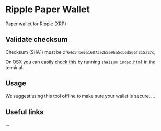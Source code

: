 # Ripple Paper Wallet
Paper wallet for Ripple (XRP)

## Validate checksum
Checksum (SHA1) must be `2f64d541e0a16873e2b5e9ba5cb5d566f215a27c`;

On OSX you can easily check this by running `sha1sum index.html` in the terminal.

## Usage
We suggest using this tool offline to make sure your wallet is secure.
...

## Useful links
...
